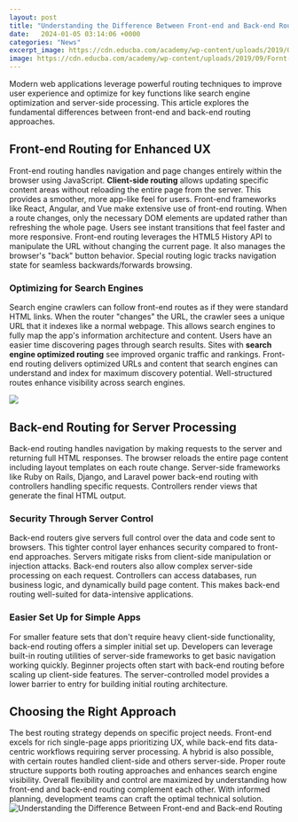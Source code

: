```yaml
---
layout: post
title: "Understanding the Difference Between Front-end and Back-end Routing"
date:   2024-01-05 03:14:06 +0000
categories: "News"
excerpt_image: https://cdn.educba.com/academy/wp-content/uploads/2019/09/Fornt-End-VS-Back-End-768x425.png
image: https://cdn.educba.com/academy/wp-content/uploads/2019/09/Fornt-End-VS-Back-End-768x425.png
---
```


Modern web applications leverage powerful routing techniques to improve user experience and optimize for key functions like search engine optimization and server-side processing. This article explores the fundamental differences between front-end and back-end routing approaches.
## Front-end Routing for Enhanced UX
Front-end routing handles navigation and page changes entirely within the browser using JavaScript. **Client-side routing** allows updating specific content areas without reloading the entire page from the server. This provides a smoother, more app-like feel for users.
Front-end frameworks like React, Angular, and Vue make extensive use of front-end routing. When a route changes, only the necessary DOM elements are updated rather than refreshing the whole page. Users see instant transitions that feel faster and more responsive.
Front-end routing leverages the HTML5 History API to manipulate the URL without changing the current page. It also manages the browser's "back" button behavior. Special routing logic tracks navigation state for seamless backwards/forwards browsing.
### Optimizing for Search Engines
Search engine crawlers can follow front-end routes as if they were standard HTML links. When the router "changes" the URL, the crawler sees a unique URL that it indexes like a normal webpage.
This allows search engines to fully map the app's information architecture and content. Users have an easier time discovering pages through search results. Sites with **search engine optimized routing** see improved organic traffic and rankings.
Front-end routing delivers optimized URLs and content that search engines can understand and index for maximum discovery potential. Well-structured routes enhance visibility across search engines.

![](https://cdn.educba.com/academy/wp-content/uploads/2019/09/Front-End-vs-Back-End-info-768x2306.jpg)
## Back-end Routing for Server Processing
Back-end routing handles navigation by making requests to the server and returning full HTML responses. The browser reloads the entire page content including layout templates on each route change.
Server-side frameworks like Ruby on Rails, Django, and Laravel power back-end routing with controllers handling specific requests. Controllers render views that generate the final HTML output.
### Security Through Server Control
Back-end routers give servers full control over the data and code sent to browsers. This tighter control layer enhances security compared to front-end approaches. Servers mitigate risks from client-side manipulation or injection attacks.
Back-end routers also allow complex server-side processing on each request. Controllers can access databases, run business logic, and dynamically build page content. This makes back-end routing well-suited for data-intensive applications.
### Easier Set Up for Simple Apps
For smaller feature sets that don't require heavy client-side functionality, back-end routing offers a simpler initial set up. Developers can leverage built-in routing utilities of server-side frameworks to get basic navigation working quickly.
Beginner projects often start with back-end routing before scaling up client-side features. The server-controlled model provides a lower barrier to entry for building initial routing architecture.
## Choosing the Right Approach
The best routing strategy depends on specific project needs. Front-end excels for rich single-page apps prioritizing UX, while back-end fits data-centric workflows requiring server processing. A hybrid is also possible, with certain routes handled client-side and others server-side.
Proper route structure supports both routing approaches and enhances search engine visibility. Overall flexibility and control are maximized by understanding how front-end and back-end routing complement each other. With informed planning, development teams can craft the optimal technical solution.
 ![Understanding the Difference Between Front-end and Back-end Routing](https://cdn.educba.com/academy/wp-content/uploads/2019/09/Fornt-End-VS-Back-End-768x425.png)
